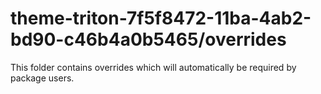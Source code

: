 # theme-triton-7f5f8472-11ba-4ab2-bd90-c46b4a0b5465/overrides

This folder contains overrides which will automatically be required by package users.
